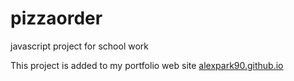 # pizzaorder
javascript project for school work

This project is added to my portfolio web site [alexpark90.github.io](http://alexpark90.github.io)
